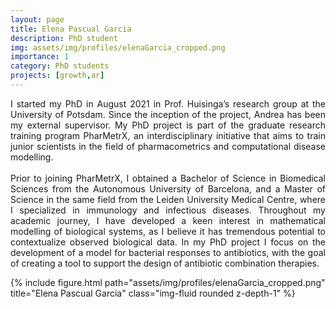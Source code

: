 ```yaml
---
layout: page
title: Elena Pascual Garcia
description: PhD student
img: assets/img/profiles/elenaGarcia_cropped.png
importance: 1
category: PhD students
projects: [growth,ar]
---
```



<div class="row">
    <div class="col-sm mt-3 mt-md-0">
        <p style="text-align: justify">
        I started my PhD in August 2021 in Prof. Huisinga’s research group at the University of Potsdam. Since the 
inception of the project, Andrea has been my external supervisor. My PhD project is part of the graduate research 
training program PharMetrX, an interdisciplinary initiative that aims to train junior scientists in the field of 
pharmacometrics and computational disease modelling. <br> <br>
        Prior to joining PharMetrX, I obtained a Bachelor of Science in Biomedical Sciences from the Autonomous 
University of Barcelona, and a Master of Science in the same field from the Leiden University Medical Centre, where I 
specialized in immunology and infectious diseases. Throughout my academic journey, I have developed a keen interest in 
mathematical modelling of biological systems, as I believe it has tremendous potential to contextualize observed 
biological data. In my PhD project I focus on the development of a model for bacterial responses to antibiotics, with 
the goal of creating a tool to support the design of antibiotic combination therapies. 
        </p>
    </div>
    <div class="col-sm mt-3 mt-md-0">
        {% include figure.html path="assets/img/profiles/elenaGarcia_cropped.png" title="Elena Pascual Garcia" 
class="img-fluid rounded z-depth-1" %}
    </div>
</div>